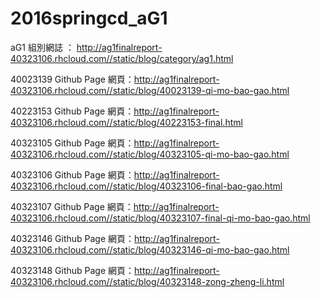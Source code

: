 # 2016springcd_aG1

aG1
組別網誌 ： http://ag1finalreport-40323106.rhcloud.com//static/blog/category/ag1.html

40023139
Github Page 網頁：http://ag1finalreport-40323106.rhcloud.com//static/blog/40023139-qi-mo-bao-gao.html

40223153
Github Page 網頁：http://ag1finalreport-40323106.rhcloud.com//static/blog/40223153-final.html

40323105
Github Page 網頁：http://ag1finalreport-40323106.rhcloud.com//static/blog/40323105-qi-mo-bao-gao.html

40323106
Github Page 網頁：http://ag1finalreport-40323106.rhcloud.com//static/blog/40323106-final-bao-gao.html

40323107
Github Page 網頁：http://ag1finalreport-40323106.rhcloud.com//static/blog/40323107-final-qi-mo-bao-gao.html

40323146
Github Page 網頁：http://ag1finalreport-40323106.rhcloud.com//static/blog/40323146-qi-mo-bao-gao.html

40323148
Github Page 網頁：http://ag1finalreport-40323106.rhcloud.com//static/blog/40323148-zong-zheng-li.html
